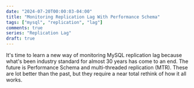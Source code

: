 ```yaml
---
date: "2024-07-20T00:00:03-04:00"
title: "Monitoring Replication Lag With Performance Schema"
tags: ["mysql", "replication", "lag"]
comments: true
series: "Replication Lag"
draft: true
---
```


It's time to learn a new way of monitoring MySQL replication lag because what's been industry standard for almost 30 years has come to an end.
The future is Performance Schema and multi-threaded replication (MTR).
These are lot better than the past, but they require a near total rethink of how it all works.

<!-- more -->
